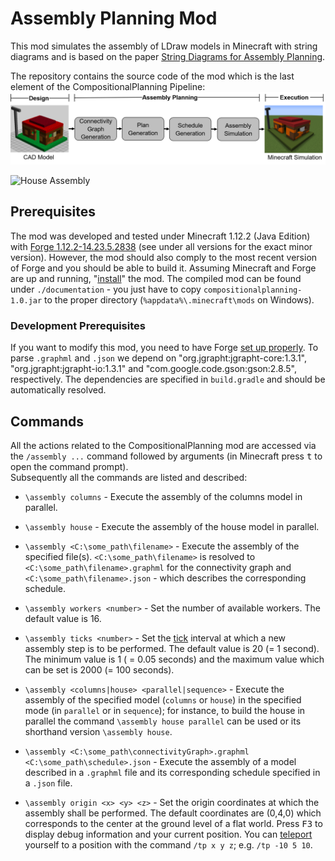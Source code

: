 # Assembly Planning Mod
This mod simulates the assembly of LDraw models in Minecraft with string diagrams and is based on the paper [String Diagrams for Assembly Planning](https://arxiv.org/abs/1909.10475). 

The repository contains the source code of the mod which is the last element of the CompositionalPlanning Pipeline:
![Compositional Planning Pipeline](documentation/compositionalPlanningPipeline.png)

![House Assembly](documentation/assemblyHouseParallel16.gif)

##  Prerequisites
The mod was developed and tested under Minecraft 1.12.2 (Java Edition) with [Forge 1.12.2-14.23.5.2838](https://files.minecraftforge.net/maven/net/minecraftforge/forge/index_1.12.2.html) (see under all versions for the exact minor version). However, the mod should also comply to the most recent version of Forge and you should be able to build it. Assuming Minecraft and Forge are up and running, "[install](https://www.instructables.com/id/How-to-Install-Mods-for-Minecraft-Forge/)" the mod. The compiled mod can be found under `./documentation` - you just have to copy `compositionalplanning-1.0.jar` to the proper directory (`%appdata%\.minecraft\mods` on Windows).

### Development Prerequisites

If you want to modify this mod, you need to have Forge [set up properly](https://mcforge.readthedocs.io/en/latest/gettingstarted/).
To parse `.graphml` and `.json` we depend on "org.jgrapht:jgrapht-core:1.3.1", "org.jgrapht:jgrapht-io:1.3.1" and "com.google.code.gson:gson:2.8.5", respectively. The dependencies are specified in `build.gradle` and should be automatically resolved.

## Commands
All the actions related to the CompositionalPlanning mod are accessed via the `/assembly ...` command followed by arguments (in Minecraft press <kbd>t</kbd> to open the command prompt).  
Subsequently all the commands are listed and described:

- `\assembly columns` - Execute the assembly of the columns model in parallel.  

- `\assembly house` - Execute the assembly of the house model in parallel.  

- `\assembly <C:\some_path\filename>` - Execute the assembly of the specified file(s). `<C:\some_path\filename>` is resolved to `<C:\some_path\filename>.graphml` for the connectivity graph and `<C:\some_path\filename>.json` - which describes the corresponding schedule.  

- `\assembly workers <number>` - Set the number of available workers. The default value is 16.  

- `\assembly ticks <number>` - Set the [tick](https://minecraft.gamepedia.com/Tick) interval at which a new assembly step is to be performed. The default value is 20 (= 1 second). The minimum value is 1 ( = 0.05 seconds) and the maximum value which can be set is 2000 (= 100 seconds).  

- `\assembly <columns|house> <parallel|sequence>` - Execute the assembly of the specified model (`columns` or `house`) in the specified mode (in `parallel` or in `sequence`); for instance, to build the house in parallel the command `\assembly house parallel` can be used or its shorthand version `\assembly house`.  

- `\assembly <C:\some_path\connectivityGraph>.graphml <C:\some_path\schedule>.json` - Execute the assembly of a model described in a `.graphml` file and its corresponding schedule specified in a `.json` file.  

- `\assembly origin <x> <y> <z>` - Set the origin coordinates at which the assembly shall be performed. The default coordinates are (0,4,0) which corresponds to the center at the ground level of a flat world. Press <kbd>F3</kbd> to display debug information and your current position. You can [teleport](https://minecraft.gamepedia.com/Commands/tp) yourself to a position with the command `/tp x y z`; e.g. `/tp -10 5 10`.  